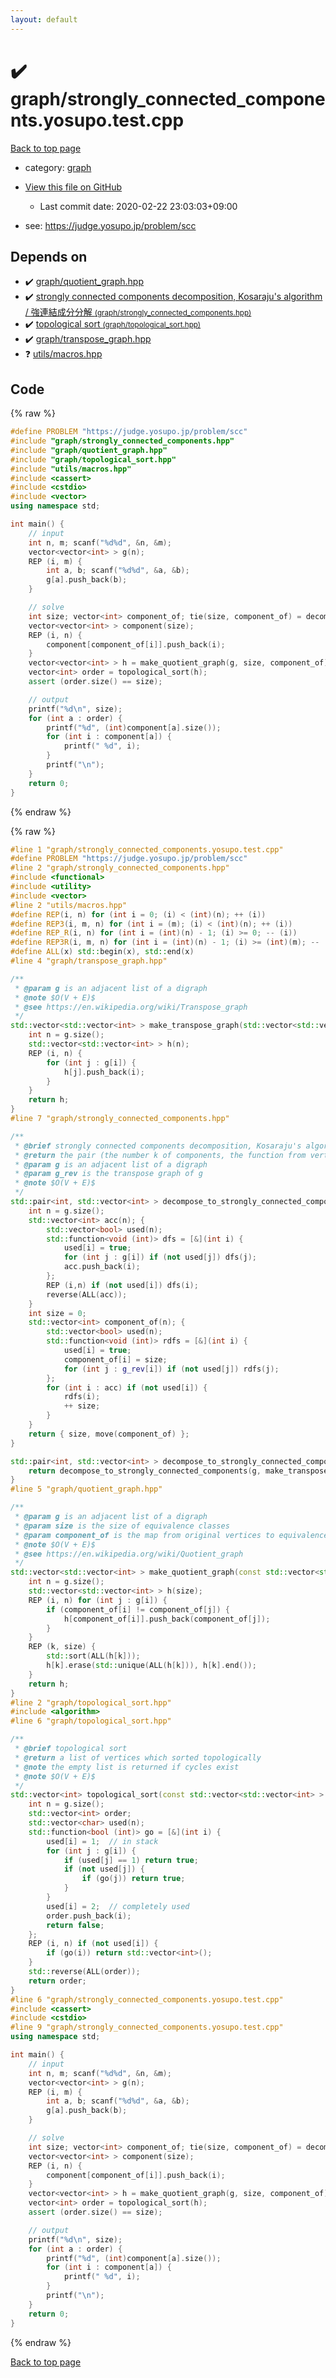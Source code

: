 ```yaml
---
layout: default
---
```


<!-- mathjax config similar to math.stackexchange -->
<script type="text/javascript" async
  src="https://cdnjs.cloudflare.com/ajax/libs/mathjax/2.7.5/MathJax.js?config=TeX-MML-AM_CHTML">
</script>
<script type="text/x-mathjax-config">
  MathJax.Hub.Config({
    TeX: { equationNumbers: { autoNumber: "AMS" }},
    tex2jax: {
      inlineMath: [ ['$','$'] ],
      processEscapes: true
    },
    "HTML-CSS": { matchFontHeight: false },
    displayAlign: "left",
    displayIndent: "2em"
  });
</script>

<script type="text/javascript" src="https://cdnjs.cloudflare.com/ajax/libs/jquery/3.4.1/jquery.min.js"></script>
<script src="https://cdn.jsdelivr.net/npm/jquery-balloon-js@1.1.2/jquery.balloon.min.js" integrity="sha256-ZEYs9VrgAeNuPvs15E39OsyOJaIkXEEt10fzxJ20+2I=" crossorigin="anonymous"></script>
<script type="text/javascript" src="../../assets/js/copy-button.js"></script>
<link rel="stylesheet" href="../../assets/css/copy-button.css" />


# :heavy_check_mark: graph/strongly_connected_components.yosupo.test.cpp

<a href="../../index.html">Back to top page</a>

* category: <a href="../../index.html#f8b0b924ebd7046dbfa85a856e4682c8">graph</a>
* <a href="{{ site.github.repository_url }}/blob/master/graph/strongly_connected_components.yosupo.test.cpp">View this file on GitHub</a>
    - Last commit date: 2020-02-22 23:03:03+09:00


* see: <a href="https://judge.yosupo.jp/problem/scc">https://judge.yosupo.jp/problem/scc</a>


## Depends on

* :heavy_check_mark: <a href="../../library/graph/quotient_graph.hpp.html">graph/quotient_graph.hpp</a>
* :heavy_check_mark: <a href="../../library/graph/strongly_connected_components.hpp.html">strongly connected components decomposition, Kosaraju's algorithm / 強連結成分分解 <small>(graph/strongly_connected_components.hpp)</small></a>
* :heavy_check_mark: <a href="../../library/graph/topological_sort.hpp.html">topological sort <small>(graph/topological_sort.hpp)</small></a>
* :heavy_check_mark: <a href="../../library/graph/transpose_graph.hpp.html">graph/transpose_graph.hpp</a>
* :question: <a href="../../library/utils/macros.hpp.html">utils/macros.hpp</a>


## Code

<a id="unbundled"></a>
{% raw %}
```cpp
#define PROBLEM "https://judge.yosupo.jp/problem/scc"
#include "graph/strongly_connected_components.hpp"
#include "graph/quotient_graph.hpp"
#include "graph/topological_sort.hpp"
#include "utils/macros.hpp"
#include <cassert>
#include <cstdio>
#include <vector>
using namespace std;

int main() {
    // input
    int n, m; scanf("%d%d", &n, &m);
    vector<vector<int> > g(n);
    REP (i, m) {
        int a, b; scanf("%d%d", &a, &b);
        g[a].push_back(b);
    }

    // solve
    int size; vector<int> component_of; tie(size, component_of) = decompose_to_strongly_connected_components(g);
    vector<vector<int> > component(size);
    REP (i, n) {
        component[component_of[i]].push_back(i);
    }
    vector<vector<int> > h = make_quotient_graph(g, size, component_of);
    vector<int> order = topological_sort(h);
    assert (order.size() == size);

    // output
    printf("%d\n", size);
    for (int a : order) {
        printf("%d", (int)component[a].size());
        for (int i : component[a]) {
            printf(" %d", i);
        }
        printf("\n");
    }
    return 0;
}

```
{% endraw %}

<a id="bundled"></a>
{% raw %}
```cpp
#line 1 "graph/strongly_connected_components.yosupo.test.cpp"
#define PROBLEM "https://judge.yosupo.jp/problem/scc"
#line 2 "graph/strongly_connected_components.hpp"
#include <functional>
#include <utility>
#include <vector>
#line 2 "utils/macros.hpp"
#define REP(i, n) for (int i = 0; (i) < (int)(n); ++ (i))
#define REP3(i, m, n) for (int i = (m); (i) < (int)(n); ++ (i))
#define REP_R(i, n) for (int i = (int)(n) - 1; (i) >= 0; -- (i))
#define REP3R(i, m, n) for (int i = (int)(n) - 1; (i) >= (int)(m); -- (i))
#define ALL(x) std::begin(x), std::end(x)
#line 4 "graph/transpose_graph.hpp"

/**
 * @param g is an adjacent list of a digraph
 * @note $O(V + E)$
 * @see https://en.wikipedia.org/wiki/Transpose_graph
 */
std::vector<std::vector<int> > make_transpose_graph(std::vector<std::vector<int> > const & g) {
    int n = g.size();
    std::vector<std::vector<int> > h(n);
    REP (i, n) {
        for (int j : g[i]) {
            h[j].push_back(i);
        }
    }
    return h;
}
#line 7 "graph/strongly_connected_components.hpp"

/**
 * @brief strongly connected components decomposition, Kosaraju's algorithm / 強連結成分分解
 * @return the pair (the number k of components, the function from vertices of g to components)
 * @param g is an adjacent list of a digraph
 * @param g_rev is the transpose graph of g
 * @note $O(V + E)$
 */
std::pair<int, std::vector<int> > decompose_to_strongly_connected_components(const std::vector<std::vector<int> > & g, const std::vector<std::vector<int> > & g_rev) {
    int n = g.size();
    std::vector<int> acc(n); {
        std::vector<bool> used(n);
        std::function<void (int)> dfs = [&](int i) {
            used[i] = true;
            for (int j : g[i]) if (not used[j]) dfs(j);
            acc.push_back(i);
        };
        REP (i,n) if (not used[i]) dfs(i);
        reverse(ALL(acc));
    }
    int size = 0;
    std::vector<int> component_of(n); {
        std::vector<bool> used(n);
        std::function<void (int)> rdfs = [&](int i) {
            used[i] = true;
            component_of[i] = size;
            for (int j : g_rev[i]) if (not used[j]) rdfs(j);
        };
        for (int i : acc) if (not used[i]) {
            rdfs(i);
            ++ size;
        }
    }
    return { size, move(component_of) };
}

std::pair<int, std::vector<int> > decompose_to_strongly_connected_components(const std::vector<std::vector<int> > & g) {
    return decompose_to_strongly_connected_components(g, make_transpose_graph(g));
}
#line 5 "graph/quotient_graph.hpp"

/**
 * @param g is an adjacent list of a digraph
 * @param size is the size of equivalence classes
 * @param component_of is the map from original vertices to equivalence classes
 * @note $O(V + E)$
 * @see https://en.wikipedia.org/wiki/Quotient_graph
 */
std::vector<std::vector<int> > make_quotient_graph(const std::vector<std::vector<int> > & g, int size, const std::vector<int> & component_of) {
    int n = g.size();
    std::vector<std::vector<int> > h(size);
    REP (i, n) for (int j : g[i]) {
        if (component_of[i] != component_of[j]) {
            h[component_of[i]].push_back(component_of[j]);
        }
    }
    REP (k, size) {
        std::sort(ALL(h[k]));
        h[k].erase(std::unique(ALL(h[k])), h[k].end());
    }
    return h;
}
#line 2 "graph/topological_sort.hpp"
#include <algorithm>
#line 6 "graph/topological_sort.hpp"

/**
 * @brief topological sort
 * @return a list of vertices which sorted topologically
 * @note the empty list is returned if cycles exist
 * @note $O(V + E)$
 */
std::vector<int> topological_sort(const std::vector<std::vector<int> > & g) {
    int n = g.size();
    std::vector<int> order;
    std::vector<char> used(n);
    std::function<bool (int)> go = [&](int i) {
        used[i] = 1;  // in stack
        for (int j : g[i]) {
            if (used[j] == 1) return true;
            if (not used[j]) {
                if (go(j)) return true;
            }
        }
        used[i] = 2;  // completely used
        order.push_back(i);
        return false;
    };
    REP (i, n) if (not used[i]) {
        if (go(i)) return std::vector<int>();
    }
    std::reverse(ALL(order));
    return order;
}
#line 6 "graph/strongly_connected_components.yosupo.test.cpp"
#include <cassert>
#include <cstdio>
#line 9 "graph/strongly_connected_components.yosupo.test.cpp"
using namespace std;

int main() {
    // input
    int n, m; scanf("%d%d", &n, &m);
    vector<vector<int> > g(n);
    REP (i, m) {
        int a, b; scanf("%d%d", &a, &b);
        g[a].push_back(b);
    }

    // solve
    int size; vector<int> component_of; tie(size, component_of) = decompose_to_strongly_connected_components(g);
    vector<vector<int> > component(size);
    REP (i, n) {
        component[component_of[i]].push_back(i);
    }
    vector<vector<int> > h = make_quotient_graph(g, size, component_of);
    vector<int> order = topological_sort(h);
    assert (order.size() == size);

    // output
    printf("%d\n", size);
    for (int a : order) {
        printf("%d", (int)component[a].size());
        for (int i : component[a]) {
            printf(" %d", i);
        }
        printf("\n");
    }
    return 0;
}

```
{% endraw %}

<a href="../../index.html">Back to top page</a>

